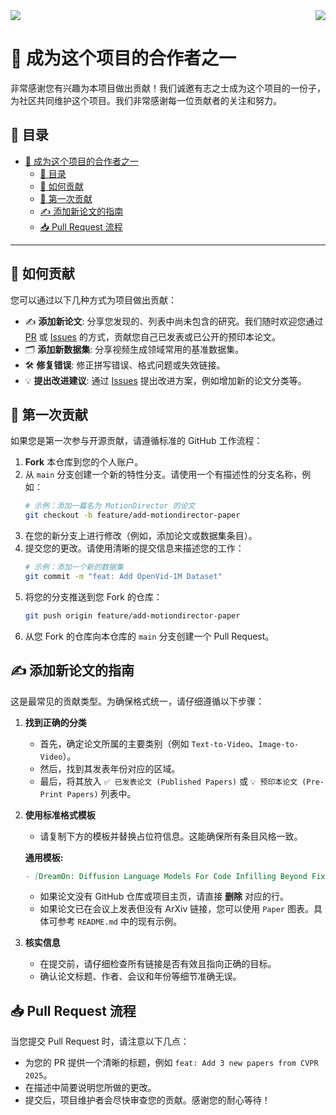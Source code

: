 <div style="display: flex; justify-content: space-between;">
  <a href="README.md"><img src="https://img.shields.io/badge/返回主页-red?style=for-the-badge" /></a>
  <a href="CONTRIBUTING.md"><img src="https://img.shields.io/badge/english-blue?style=for-the-badge" /></a>
</div>

# 🤝 成为这个项目的合作者之一

非常感谢您有兴趣为本项目做出贡献！我们诚邀有志之士成为这个项目的一份子，为社区共同维护这个项目。我们非常感谢每一位贡献者的关注和努力。

## 📖 目录

- [🤝 成为这个项目的合作者之一](#-成为这个项目的合作者之一)
  - [📖 目录](#-目录)
  - [📝 如何贡献](#-如何贡献)
  - [🚀 第一次贡献](#-第一次贡献)
  - [✍️ 添加新论文的指南](#️-添加新论文的指南)
  - [📥 Pull Request 流程](#-pull-request-流程)

---

## 📝 如何贡献

您可以通过以下几种方式为项目做出贡献：

* ✍️ **添加新论文**: 分享您发现的、列表中尚未包含的研究。我们随时欢迎您通过 [PR](https://github.com/QuenithAI/Diffusion-Large-Language-Models-Paper-List/pulls) 或 [Issues](https://github.com/QuenithAI/Diffusion-Large-Language-Models-Paper-List/issues) 的方式，贡献您自己已发表或已公开的预印本论文。
* 🗂️ **添加新数据集**: 分享视频生成领域常用的基准数据集。
* 🛠️ **修复错误**: 修正拼写错误、格式问题或失效链接。
* 💡 **提出改进建议**: 通过 [Issues](https://github.com/QuenithAI/Diffusion-Large-Language-Models-Paper-List/issues) 提出改进方案，例如增加新的论文分类等。

## 🚀 第一次贡献

如果您是第一次参与开源贡献，请遵循标准的 GitHub 工作流程：

1.  **Fork** 本仓库到您的个人账户。
2.  从 `main` 分支创建一个新的特性分支。请使用一个有描述性的分支名称，例如：
    ```bash
    # 示例：添加一篇名为 MotionDirector 的论文
    git checkout -b feature/add-motiondirector-paper
    ```
3.  在您的新分支上进行修改（例如，添加论文或数据集条目）。
4.  提交您的更改。请使用清晰的提交信息来描述您的工作：
    ```bash
    # 示例：添加一个新的数据集
    git commit -m "feat: Add OpenVid-1M Dataset"
    ```
5.  将您的分支推送到您 Fork 的仓库：
    ```bash
    git push origin feature/add-motiondirector-paper
    ```
6.  从您 Fork 的仓库向本仓库的 `main` 分支创建一个 Pull Request。

## ✍️ 添加新论文的指南

这是最常见的贡献类型。为确保格式统一，请仔细遵循以下步骤：

1.  **找到正确的分类**
    * 首先，确定论文所属的主要类别（例如 `Text-to-Video`、`Image-to-Video`）。
    * 然后，找到其发表年份对应的区域。
    * 最后，将其放入 `✅ 已发表论文 (Published Papers)` 或 `💡 预印本论文 (Pre-Print Papers)` 列表中。

2.  **使用标准格式模板**
    * 请复制下方的模板并替换占位符信息。这能确保所有条目风格一致。

    **通用模板:**
    ```markdown
    - [DreamOn: Diffusion Language Models For Code Infilling Beyond Fixed-Size Canvas](https://hkunlp.github.io/blog/2025/dreamon/) [![GitHub Stars](https://img.shields.io/github/stars/DreamLM/DreamOn?style=social)](https://github.com/DreamLM/DreamOn)   [![Project Page](https://img.shields.io/badge/Project-Page-blue?logo=website)](https://hkunlp.github.io/blog/2025/dreamon/) [![Huggingface Face](https://img.shields.io/badge/Hugging-Face-orange?logo=website)](https://huggingface.co/Dream-org/DreamOn-v0-7B)
    ```
    * 如果论文没有 GitHub 仓库或项目主页，请直接 **删除** 对应的行。
    * 如果论文已在会议上发表但没有 ArXiv 链接，您可以使用 `Paper` 图表。具体可参考 `README.md` 中的现有示例。

3.  **核实信息**
    * 在提交前，请仔细检查所有链接是否有效且指向正确的目标。
    * 确认论文标题、作者、会议和年份等细节准确无误。


## 📥 Pull Request 流程

当您提交 Pull Request 时，请注意以下几点：

* 为您的 PR 提供一个清晰的标题，例如 `feat: Add 3 new papers from CVPR 2025`。
* 在描述中简要说明您所做的更改。
* 提交后，项目维护者会尽快审查您的贡献。感谢您的耐心等待！